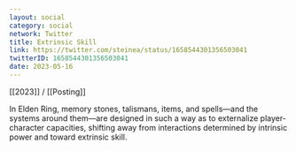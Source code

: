 ```yaml
---
layout: social
category: social
network: Twitter
title: Extrinsic Skill
link: https://twitter.com/steinea/status/1658544301356503041
twitterID: 1658544301356503041
date: 2023-05-16
---
```


[[2023]] / [[Posting]]

In Elden Ring, memory stones, talismans, items, and spells—and the systems around them—are designed in such a way as to externalize player-character capacities, shifting away from interactions determined by intrinsic power and toward extrinsic skill.
